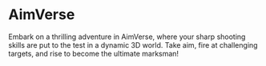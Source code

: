 # AimVerse
Embark on a thrilling adventure in AimVerse, where your sharp shooting skills are put to the test in a dynamic 3D world. Take aim, fire at challenging targets, and rise to become the ultimate marksman!
